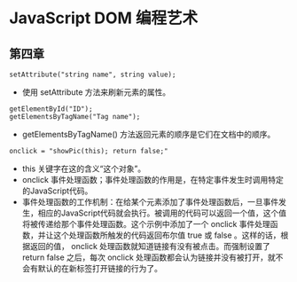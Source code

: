 # JavaScript DOM 编程艺术
## 第四章

```
setAttribute("string name", string value);
```
- 使用 setAttribute 方法来刷新元素的属性。

```
getElementById("ID");
getElementsByTagName("Tag name");
```
- getElementsByTagName() 方法返回元素的顺序是它们在文档中的顺序。

```
onclick = "showPic(this); return false;"
```
- this 关键字在这的含义“这个对象”。
- onclick 事件处理函数；事件处理函数的作用是，在特定事件发生时调用特定的JavaScript代码。
- 事件处理函数的工作机制：在给某个元素添加了事件处理函数后，一旦事件发生，相应的JavaScript代码就会执行。被调用的代码可以返回一个值，这个值将被传递给那个事件处理函数。这个示例中添加了一个 onclick 事件处理函数，并让这个处理函数所触发的代码返回布尔值 true 或 false 。这样的话，根据返回的值， onclick 处理函数就知道链接有没有被点击。而强制设置了 return false 之后，每次 onclick 处理函数都会认为链接并没有被打开，就不会有默认的在新标签打开链接的行为了。